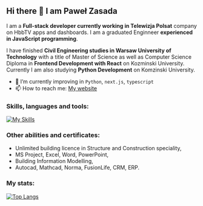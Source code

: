## Hi there 👋 I am Paweł Zasada

I am a **Full-stack developer currently working in Telewizja Polsat** company on HbbTV apps and dashboards. I am a graduated Enginneer **experienced in JavaScript programming**.

I have finished **Civil Engineering studies in Warsaw University of Technology** with a title of Master of Science as well as Computer Science Diploma in **Frontend Development with React** on Kozminski University. Currently I am also studying **Python Development** on Komzinski University.

- 🌱 I’m currently improving in `Python`, `next.js`, `typescript`
- 📫 How to reach me: [My website](https://zasada94.github.io/zasadaportfolio/)

### Skills, languages and tools:
[![My Skills](https://skillicons.dev/icons?i=html,css,sass,js,react,php,git,nodejs,nextjs,vite,vscode,figma,linux,netlify,express,github,mongodb,netlify,postman,redux,webpack,jest,ps,bootstrap,jquery,heroku,bash&perline=10)](https://skillicons.dev)


### Other abilities and certificates:
- Unlimited building licence in Structure and Construction speciality,
- MS Project, Excel, Word, PowerPoint,
- Building Information Modelling,
- Autocad, Mathcad, Norma, FusionLife, CRM, ERP.

### My stats:
[![Top Langs](https://github-readme-stats.vercel.app/api/top-langs/?username=zasada94&layout=donut)](https://github.com/anuraghazra/github-readme-stats)
